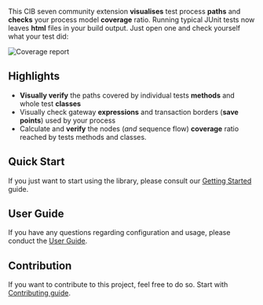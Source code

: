 This CIB seven community extension **visualises** test process **paths** and **checks** your process model **coverage** ratio. Running  typical JUnit tests now leaves **html** files in your build output. Just open one and check yourself what your test did:

![Coverage report](assets/img/flowcov_coverage_report.png)

## Highlights

* **Visually verify** the paths covered by individual tests **methods** and whole test **classes**
* Visually check gateway **expressions** and transaction borders (**save points**) used by your process
* Calculate and **verify** the nodes (_and_ sequence flow) **coverage** ratio reached by tests methods and classes.


## Quick Start

If you just want to start using the library, please consult our [Getting Started](getting-started.md) guide.

## User Guide

If you have any questions regarding configuration and usage, please conduct the [User Guide](user-guide/index.md).

## Contribution

If you want to contribute to this project, feel free to do so. Start with [Contributing guide](developer-guide/contribution.md).
